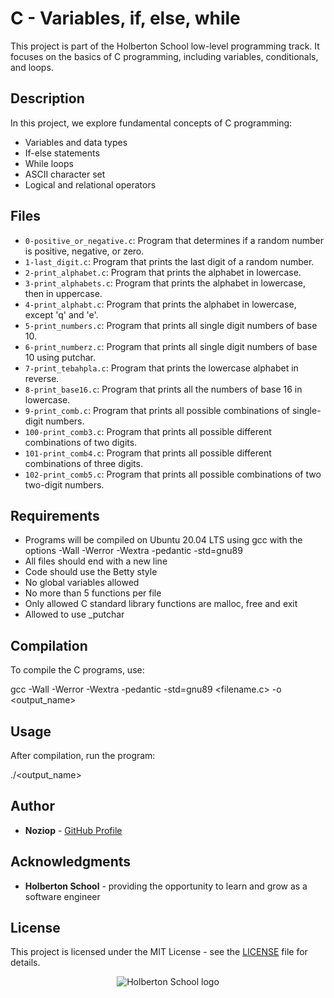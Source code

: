 # C - Variables, if, else, while

This project is part of the Holberton School low-level programming track. It focuses on the basics of C programming, including variables, conditionals, and loops.

## Description

In this project, we explore fundamental concepts of C programming:
- Variables and data types
- If-else statements
- While loops
- ASCII character set
- Logical and relational operators

## Files

* `0-positive_or_negative.c`: Program that determines if a random number is positive, negative, or zero.
* `1-last_digit.c`: Program that prints the last digit of a random number.
* `2-print_alphabet.c`: Program that prints the alphabet in lowercase.
* `3-print_alphabets.c`: Program that prints the alphabet in lowercase, then in uppercase.
* `4-print_alphabt.c`: Program that prints the alphabet in lowercase, except 'q' and 'e'.
* `5-print_numbers.c`: Program that prints all single digit numbers of base 10.
* `6-print_numberz.c`: Program that prints all single digit numbers of base 10 using putchar.
* `7-print_tebahpla.c`: Program that prints the lowercase alphabet in reverse.
* `8-print_base16.c`: Program that prints all the numbers of base 16 in lowercase.
* `9-print_comb.c`: Program that prints all possible combinations of single-digit numbers.
* `100-print_comb3.c`: Program that prints all possible different combinations of two digits.
* `101-print_comb4.c`: Program that prints all possible different combinations of three digits.
* `102-print_comb5.c`: Program that prints all possible combinations of two two-digit numbers.

## Requirements

* Programs will be compiled on Ubuntu 20.04 LTS using gcc with the options -Wall -Werror -Wextra -pedantic -std=gnu89
* All files should end with a new line
* Code should use the Betty style
* No global variables allowed
* No more than 5 functions per file
* Only allowed C standard library functions are malloc, free and exit
* Allowed to use _putchar

## Compilation

To compile the C programs, use:

gcc -Wall -Werror -Wextra -pedantic -std=gnu89 <filename.c> -o <output_name>

## Usage

After compilation, run the program:

./<output_name>

## Author

* **Noziop** - [GitHub Profile](https://github.com/Noziop)

## Acknowledgments

* **Holberton School** - providing the opportunity to learn and grow as a software engineer

## License

This project is licensed under the MIT License - see the [LICENSE](LICENSE) file for details.


<p align="center">
  <img
   src="https://cdn.prod.website-files.com/64107f65f30b69371e3d6bfa/65c6179aa44b63fa4f31e7ad_Holberton-Logo-Cherry.svg"
   alt="Holberton School logo">
</p>
